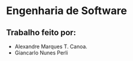 # Engenharia de Software

## Trabalho feito por:

- Alexandre Marques T. Canoa.
- Giancarlo Nunes Perli
